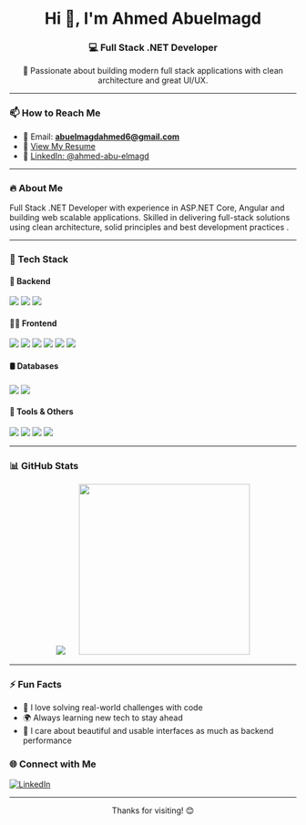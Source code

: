 <h1 align="center">Hi 👋, I'm Ahmed Abuelmagd</h1>
<h3 align="center">💻 Full Stack .NET Developer </h3>

<p align="center">
🚀 Passionate about building modern full stack applications with clean architecture and great UI/UX.
</p>

---

### 📫 How to Reach Me

- 📧 Email: **abuelmagdahmed6@gmail.com**  
- 📄 [View My Resume](https://drive.google.com/drive/u/0/folders/1262MheHXfmKfc6EtJmk1tQO3OFZRRcHF)
- 🔗 [LinkedIn: @ahmed-abu-elmagd](https://www.linkedin.com/in/ahmed-abu-almagd)

---

### 🔥 About Me

 Full Stack .NET Developer with experience in ASP.NET Core, Angular and building web scalable applications.
 Skilled in delivering full-stack solutions using clean architecture, solid principles and best development practices .

---

### 🧰 Tech Stack

#### 🧠 Backend
<p>
  <img src="https://img.shields.io/badge/.NET-512BD4?style=for-the-badge&logo=dotnet&logoColor=white" />
  <img src="https://img.shields.io/badge/CSharp-239120?style=for-the-badge&logo=csharp&logoColor=white" />
  <img src="https://img.shields.io/badge/ASP.NET-5C2D91?style=for-the-badge&logo=.net&logoColor=white" />
</p>

#### 👨‍💻 Frontend
<p>
  <img src="https://img.shields.io/badge/Angular-DD0031?style=for-the-badge&logo=angular&logoColor=white" />
  <img src="https://img.shields.io/badge/TypeScript-3178C6?style=for-the-badge&logo=typescript&logoColor=white" />
  <img src="https://img.shields.io/badge/JavaScript-F7DF1E?style=for-the-badge&logo=javascript&logoColor=black" />
  <img src="https://img.shields.io/badge/HTML5-E34F26?style=for-the-badge&logo=html5&logoColor=white" />
  <img src="https://img.shields.io/badge/CSS3-1572B6?style=for-the-badge&logo=css3&logoColor=white" />
  <img src="https://img.shields.io/badge/Bootstrap-7952B3?style=for-the-badge&logo=bootstrap&logoColor=white" />
</p>

#### 🛢 Databases
<p>
  <img src="https://img.shields.io/badge/SQL%20Server-CC2927?style=for-the-badge&logo=microsoftsqlserver&logoColor=white" />
  <img src="https://img.shields.io/badge/MongoDB-47A248?style=for-the-badge&logo=mongodb&logoColor=white" />
</p>

#### 🧰 Tools & Others
<p>
  <img src="https://img.shields.io/badge/Postman-FF6C37?style=for-the-badge&logo=postman&logoColor=white" />
  <img src="https://img.shields.io/badge/Git-F05032?style=for-the-badge&logo=git&logoColor=white" />
  <img src="https://img.shields.io/badge/Figma-F24E1E?style=for-the-badge&logo=figma&logoColor=white" />
  <img src="https://img.shields.io/badge/Visual%20Studio-5C2D91?style=for-the-badge&logo=visualstudio&logoColor=white" />
</p>

---

### 📊 GitHub Stats

<p align="center">
  <img 
    src="https://github-readme-stats.vercel.app/api?username=ahmedabualmagd&show_icons=true&theme=tokyonight&card_width=400" 
  />
  &nbsp;&nbsp;&nbsp;&nbsp;
  <img 
    src="https://github-readme-stats.vercel.app/api/top-langs/?username=ahmedabualmagd&layout=compact&theme=tokyonight&card_width=400" 
    height="300"
  />
</p>


---

### ⚡ Fun Facts

- 🧩 I love solving real-world challenges with code
- 🌍 Always learning new tech to stay ahead
- 🎨 I care about beautiful and usable interfaces as much as backend performance



### 🌐 Connect with Me
<p align="left">
  <a href="https://www.linkedin.com/in/ahmed-abu-almagd" target="_blank">
    <img src="https://img.shields.io/badge/LinkedIn-blue?logo=linkedin&logoColor=white&style=for-the-badge" alt="LinkedIn">
  </a>
</p>

---


<p align="center">Thanks for visiting! 😊</p>
